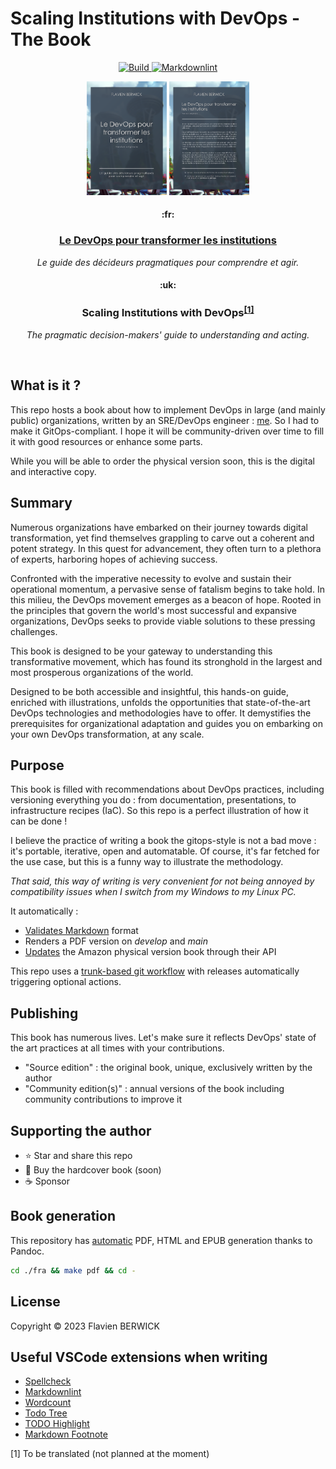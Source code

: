 # Scaling Institutions with DevOps - The Book

<p align="center">
    <a href="https://github.com/flavienbwk/book-devops/actions/workflows/render.yml">
        <img src="https://github.com/flavienbwk/book-devops/actions/workflows/render.yml/badge.svg?branch=main" alt="Build" />
    </a>
    <a href="https://github.com/flavienbwk/book-devops/actions/workflows/markdownlint.yml">
        <img src="https://github.com/flavienbwk/book-devops/actions/workflows/markdownlint.yml/badge.svg?branch=main" alt="Markdownlint" />
    </a>
</p>

<p align="center">
    <img src="./fra/images/cover_a5_source.png" width="128px"/>
    <img src="./fra/images/fourthcover_a5_source.png" width="128px"/>
</p>

<h4 align="center">:fr:</h4>
<h3 align="center"><a href="./fra/README.md" alt="Accéder au livre en version française">Le DevOps pour transformer les institutions</a></h3>
<p align="center"><i>Le guide des décideurs pragmatiques pour comprendre et agir.</i></p>

<h4 align="center">:uk:</h4>
<h3 align="center">Scaling Institutions with DevOps<sup><a href="#footnote-1">[1]</a></sup></h3>
<p align="center"><i>The pragmatic decision-makers' guide to understanding and acting.</i></p>

<br/>

## What is it ?

This repo hosts a book about how to implement DevOps in large (and mainly public) organizations, written by an SRE/DevOps engineer : [me](https://berwick.fr). So I had to make it GitOps-compliant. I hope it will be community-driven over time to fill it with good resources or enhance some parts.

While you will be able to order the physical version soon, this is the digital and interactive copy.

## Summary

Numerous organizations have embarked on their journey towards digital transformation, yet find themselves grappling to carve out a coherent and potent strategy. In this quest for advancement, they often turn to a plethora of experts, harboring hopes of achieving success.

Confronted with the imperative necessity to evolve and sustain their operational momentum, a pervasive sense of fatalism begins to take hold. In this milieu, the DevOps movement emerges as a beacon of hope. Rooted in the principles that govern the world's most successful and expansive organizations, DevOps seeks to provide viable solutions to these pressing challenges.

This book is designed to be your gateway to understanding this transformative movement, which has found its stronghold in the largest and most prosperous organizations of the world.

Designed to be both accessible and insightful, this hands-on guide, enriched with illustrations, unfolds the opportunities that state-of-the-art DevOps technologies and methodologies have to offer. It demystifies the prerequisites for organizational adaptation and guides you on embarking on your own DevOps transformation, at any scale.

## Purpose

This book is filled with recommendations about DevOps practices, including versioning everything you do : from documentation, presentations, to infrastructure recipes (IaC). So this repo is a perfect illustration of how it can be done !

I believe the practice of writing a book the gitops-style is not a bad move : it's portable, iterative, open and automatable. Of course, it's far fetched for the use case, but this is a funny way to illustrate the methodology.

_That said, this way of writing is very convenient for not being annoyed by compatibility issues when I switch from my Windows to my Linux PC._

It automatically :

<!-- - [Checks spells](https://github.com/check-spelling/check-spelling/blob/main/.github/workflows/spelling.yml) of english-written texts -->
- [Validates Markdown](https://github.com/marketplace/actions/markdown-linting-action) format
- Renders a PDF version on _develop_ and _main_
- [Updates](./.github/workflows/publish.yml) the Amazon physical version book through their API

This repo uses a [trunk-based git workflow](./fra/README.md#workflows-git) with releases automatically triggering optional actions.

## Publishing

This book has numerous lives. Let's make sure it reflects DevOps' state of the art practices at all times with your contributions.

- "Source edition" : the original book, unique, exclusively written by the author
- "Community edition(s)" : annual versions of the book including community contributions to improve it

## Supporting the author

- ⭐ Star and share this repo
- 📓 Buy the hardcover book (soon)
- ☕ Sponsor

## Book generation

This repository has [automatic](.github/workflows/render.yml) PDF, HTML and EPUB generation thanks to Pandoc.

```bash
cd ./fra && make pdf && cd -
```

## License

Copyright © 2023 Flavien BERWICK

## Useful VSCode extensions when writing

- [Spellcheck](https://github.com/bartosz-antosik/vscode-spellright)
- [Markdownlint](https://github.com/DavidAnson/vscode-markdownlint)
- [Wordcount](https://github.com/Microsoft/vscode-wordcount)
- [Todo Tree](https://github.com/Gruntfuggly/todo-tree)
- [TODO Highlight](https://github.com/wayou/vscode-todo-highlight)
- [Markdown Footnote](https://github.com/houkanshan/vscode-markdown-footnote)

<p id="footnote-1">[1] To be translated (not planned at the moment)</p>
